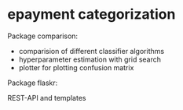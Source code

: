 # epayment categorization

Package comparison:
- comparision of different classifier algorithms
- hyperparameter estimation with grid search
- plotter for plotting confusion matrix

Package flaskr:

REST-API and templates